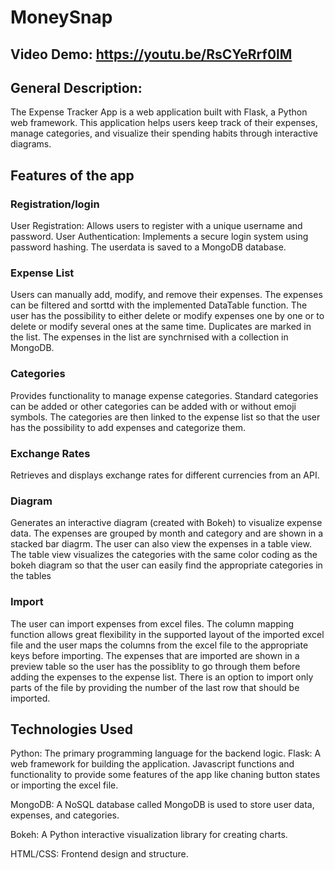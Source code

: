 # MoneySnap
## Video Demo:  https://youtu.be/RsCYeRrf0lM
## General Description:
The Expense Tracker App is a web application built with Flask, a Python web framework. This application helps users keep track of their expenses, manage categories, and visualize their spending habits through interactive diagrams.

## Features of the app
### Registration/login
User Registration: Allows users to register with a unique username and password.
User Authentication: Implements a secure login system using password hashing.
The userdata is saved to a MongoDB database.

### Expense List
Users can manually add, modify, and remove their expenses. The expenses can be filtered and sorttd with the implemented DataTable function. The user has the possibility to either delete or modify expenses one by one or to delete or modify several ones at the same time. Duplicates are marked in the list. The expenses in the list are synchrnised with a collection in MongoDB.

### Categories
Provides functionality to manage expense categories. Standard categories can be added or other categories can be added with or without emoji symbols. The categories are then linked to the expense list so that the user has the possibility to add expenses and categorize them.

### Exchange Rates
Retrieves and displays exchange rates for different currencies from an API.

### Diagram
Generates an interactive diagram (created with Bokeh) to visualize expense data. The expenses are grouped by month and category and  are shown in a stacked bar diagrm. The user can also view the expenses in a table view. The table view visualizes the categories with the same color coding as the bokeh diagram so that the user can easily find the appropriate categories in the tables

### Import
The user can import expenses from excel files. The column mapping function allows great flexibility in the supported layout of the imported excel file and the user maps the columns from the excel file to the appropriate keys before importing. The expenses that are imported are shown in a preview table so the user has the possiblity to go through them before adding the expenses to the expense list. There is an option to import only parts of the file by providing the number of the last row that should be imported.

## Technologies Used
Python: The primary programming language for the backend logic.
Flask: A web framework for building the application.
Javascript functions and functionality to provide some features of the app like chaning button states or importing the excel file.

MongoDB: A NoSQL database called MongoDB is used to store user data, expenses, and categories.

Bokeh: A Python interactive visualization library for creating charts.

HTML/CSS: Frontend design and structure.
